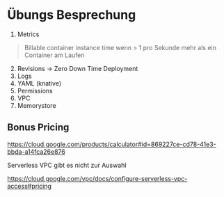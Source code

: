 # Übungs Besprechung

1. Metrics

> Billable container instance time wenn > 1 pro Sekunde mehr als ein Container am Laufen

2. Revisions -> Zero Down Time Deployment
3. Logs
4. YAML (knative)
5. Permissions
6. VPC
7. Memorystore

## Bonus Pricing

https://cloud.google.com/products/calculator#id=869227ce-cd78-41e3-bbda-a14fca26e876

Serverless VPC gibt es nicht zur Auswahl

https://cloud.google.com/vpc/docs/configure-serverless-vpc-access#pricing
